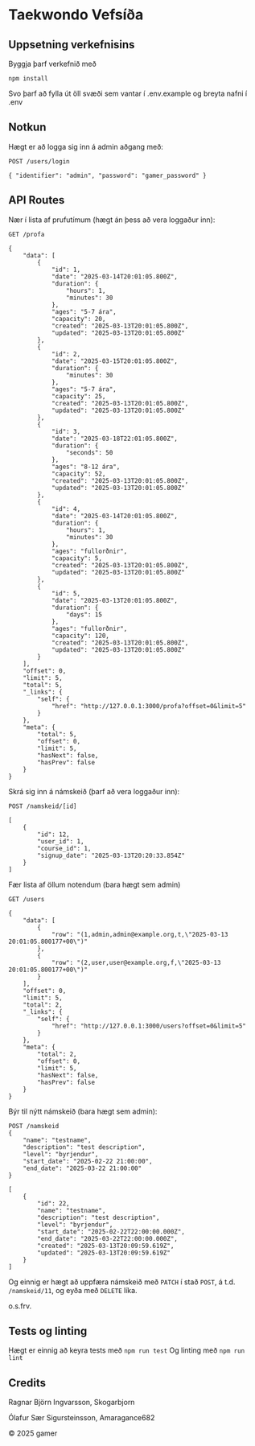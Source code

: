 # Taekwondo Vefsíða

## Uppsetning verkefnisins

Byggja þarf verkefnið með
```
npm install
```

Svo þarf að fylla út öll svæði sem vantar í .env.example og breyta nafni í .env

## Notkun

Hægt er að logga sig inn á admin aðgang með:

```
POST /users/login
```

```
{ "identifier": "admin", "password": "gamer_password" }
```

## API Routes

Nær í lista af prufutímum (hægt án þess að vera loggaður inn):
```
GET /profa
```

```
{
    "data": [
        {
            "id": 1,
            "date": "2025-03-14T20:01:05.800Z",
            "duration": {
                "hours": 1,
                "minutes": 30
            },
            "ages": "5-7 ára",
            "capacity": 20,
            "created": "2025-03-13T20:01:05.800Z",
            "updated": "2025-03-13T20:01:05.800Z"
        },
        {
            "id": 2,
            "date": "2025-03-15T20:01:05.800Z",
            "duration": {
                "minutes": 30
            },
            "ages": "5-7 ára",
            "capacity": 25,
            "created": "2025-03-13T20:01:05.800Z",
            "updated": "2025-03-13T20:01:05.800Z"
        },
        {
            "id": 3,
            "date": "2025-03-18T22:01:05.800Z",
            "duration": {
                "seconds": 50
            },
            "ages": "8-12 ára",
            "capacity": 52,
            "created": "2025-03-13T20:01:05.800Z",
            "updated": "2025-03-13T20:01:05.800Z"
        },
        {
            "id": 4,
            "date": "2025-03-14T20:01:05.800Z",
            "duration": {
                "hours": 1,
                "minutes": 30
            },
            "ages": "fullorðnir",
            "capacity": 5,
            "created": "2025-03-13T20:01:05.800Z",
            "updated": "2025-03-13T20:01:05.800Z"
        },
        {
            "id": 5,
            "date": "2025-03-13T20:01:05.800Z",
            "duration": {
                "days": 15
            },
            "ages": "fullorðnir",
            "capacity": 120,
            "created": "2025-03-13T20:01:05.800Z",
            "updated": "2025-03-13T20:01:05.800Z"
        }
    ],
    "offset": 0,
    "limit": 5,
    "total": 5,
    "_links": {
        "self": {
            "href": "http://127.0.0.1:3000/profa?offset=0&limit=5"
        }
    },
    "meta": {
        "total": 5,
        "offset": 0,
        "limit": 5,
        "hasNext": false,
        "hasPrev": false
    }
}
```

Skrá sig inn á námskeið (þarf að vera loggaður inn):

```
POST /namskeid/[id]
```

```
[
    {
        "id": 12,
        "user_id": 1,
        "course_id": 1,
        "signup_date": "2025-03-13T20:20:33.854Z"
    }
]
```

Fær lista af öllum notendum (bara hægt sem admin)

```
GET /users
```

```
{
    "data": [
        {
            "row": "(1,admin,admin@example.org,t,\"2025-03-13 20:01:05.800177+00\")"
        },
        {
            "row": "(2,user,user@example.org,f,\"2025-03-13 20:01:05.800177+00\")"
        }
    ],
    "offset": 0,
    "limit": 5,
    "total": 2,
    "_links": {
        "self": {
            "href": "http://127.0.0.1:3000/users?offset=0&limit=5"
        }
    },
    "meta": {
        "total": 2,
        "offset": 0,
        "limit": 5,
        "hasNext": false,
        "hasPrev": false
    }
}
```

Býr til nýtt námskeið (bara hægt sem admin):

```
POST /namskeid
{
    "name": "testname",
    "description": "test description",
    "level": "byrjendur",
    "start_date": "2025-02-22 21:00:00",
    "end_date": "2025-03-22 21:00:00"
}
```

```
[
    {
        "id": 22,
        "name": "testname",
        "description": "test description",
        "level": "byrjendur",
        "start_date": "2025-02-22T22:00:00.000Z",
        "end_date": "2025-03-22T22:00:00.000Z",
        "created": "2025-03-13T20:09:59.619Z",
        "updated": "2025-03-13T20:09:59.619Z"
    }
]
```

Og einnig er hægt að uppfæra námskeið með ```PATCH``` í stað ```POST```, á t.d. ```/namskeid/11```, og eyða með ```DELETE``` líka.

o.s.frv.

## Tests og linting

Hægt er einnig að keyra tests með 
```npm run test```
Og linting með
```npm run lint```

## Credits

Ragnar Björn Ingvarsson, Skogarbjorn

Ólafur Sær Sigursteinsson, Amaragance682

&copy; 2025 gamer
